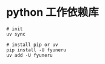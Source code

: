 # python 工作依赖库
``` shell
# init
uv sync

# install pip or uv
pip install -U fyuneru
uv add -U fyuneru
```